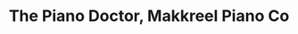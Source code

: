 ---
title: "The Piano Doctor, Makkreel Piano Co"
url: /fonthill/the-piano-doctor-makkreel-piano-co/
shop: musical instrument
---
